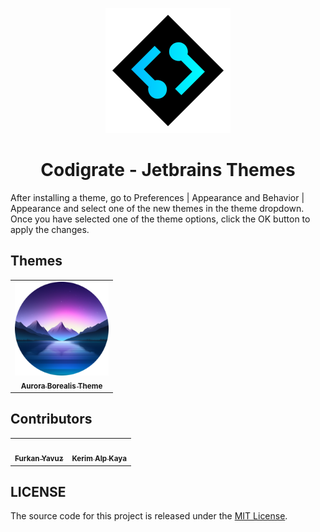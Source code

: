 <p align="center">
   <a href="https://codigrate.com">
    <img src="./icon.png" alt="Logo" width=200>
  </a>
</p>

<h1 align="center">
Codigrate - Jetbrains Themes
</h1>

<!-- Plugin description -->
After installing a theme, go to Preferences | Appearance and Behavior | Appearance and select one of the new themes in the theme dropdown.
Once you have selected one of the theme options, click the OK button to apply the changes.

<!-- Plugin description end -->

## Themes

<!-- THEMES-LIST:START - Do not remove or modify this section -->
<!-- prettier-ignore-start -->
<!-- markdownlint-disable -->
<table>
  <tr>
    <td align="center"><a href="./aurora-borealis-theme"><img src="./aurora-borealis-theme/icon.png" width="150px;" alt=""/>
      <br /><sub><b>Aurora Borealis Theme</b></sub></a><br />
    </td>
  </tr>
</table>

<!-- markdownlint-enable -->
<!-- prettier-ignore-end -->

<!-- THEMES-LIST:END -->

## Contributors

<!-- ALL-CONTRIBUTORS-LIST:START - Do not remove or modify this section -->
<!-- prettier-ignore-start -->
<!-- markdownlint-disable -->
<table>
  <tr>
    <td align="center"><a href="https://github.com/furknyavuz"><img src="https://avatars0.githubusercontent.com/u/2248168?s=460&u=435ef6ade0785a7a135ce56cae751fb3ade1d126&v=4" width="100px;" alt=""/><br /><sub><b>Furkan Yavuz</b></sub></a><br /></td>
    <td align="center"><a href="https://github.com/kerimalp"><img src="https://avatars.githubusercontent.com/u/90132495?v=4" width="100px;" alt=""/><br /><sub><b>Kerim Alp Kaya</b></sub></a><br /></td>
  </tr>
</table>

<!-- markdownlint-enable -->
<!-- prettier-ignore-end -->

<!-- ALL-CONTRIBUTORS-LIST:END -->

## LICENSE

The source code for this project is released under the [MIT License](LICENSE).
